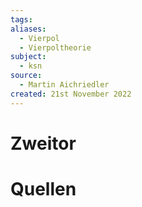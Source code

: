 ```yaml
---
tags: 
aliases:
  - Vierpol
  - Vierpoltheorie
subject:
  - ksn
source:
  - Martin Aichriedler
created: 21st November 2022
---
```


# Zweitor

# Quellen